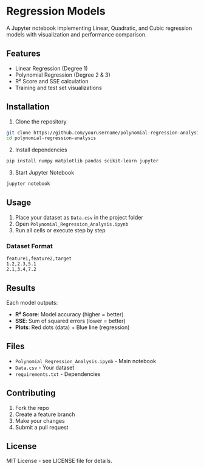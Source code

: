 # Regression Models

A Jupyter notebook implementing Linear, Quadratic, and Cubic regression models with visualization and performance comparison.

## Features

- Linear Regression (Degree 1)
- Polynomial Regression (Degree 2 & 3)
- R² Score and SSE calculation
- Training and test set visualizations

## Installation

1. Clone the repository
```bash
git clone https://github.com/yourusername/polynomial-regression-analysis.git
cd polynomial-regression-analysis
```

2. Install dependencies
```bash
pip install numpy matplotlib pandas scikit-learn jupyter
```

3. Start Jupyter Notebook
```bash
jupyter notebook
```

## Usage

1. Place your dataset as `Data.csv` in the project folder
2. Open `Polynomial_Regression_Analysis.ipynb`
3. Run all cells or execute step by step

### Dataset Format
```csv
feature1,feature2,target
1.2,2.3,5.1
2.1,3.4,7.2
```

## Results

Each model outputs:
- **R² Score**: Model accuracy (higher = better)
- **SSE**: Sum of squared errors (lower = better)
- **Plots**: Red dots (data) + Blue line (regression)

## Files

- `Polynomial_Regression_Analysis.ipynb` - Main notebook
- `Data.csv` - Your dataset
- `requirements.txt` - Dependencies

## Contributing

1. Fork the repo
2. Create a feature branch
3. Make your changes
4. Submit a pull request

## License

MIT License - see LICENSE file for details.
